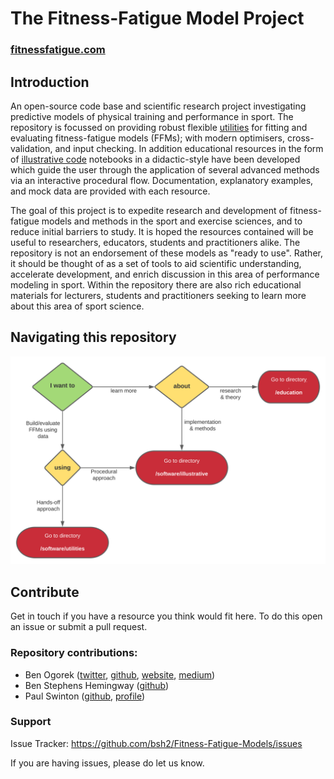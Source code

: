 # The Fitness-Fatigue Model Project

### [fitnessfatigue.com](https://fitnessfatigue.com)

## Introduction

An open-source code base and scientific research project investigating predictive models of physical training and performance in sport. The repository is focussed on providing robust flexible [utilities](software/utilities) for fitting and evaluating fitness-fatigue models (FFMs); with modern optimisers, cross-validation, and input checking. In addition educational resources in the form of [illustrative code](software/illustrative) notebooks in a didactic-style have been developed which guide the user through the application of several advanced methods via an interactive procedural flow. Documentation, explanatory examples, and mock data are provided with each resource.

The goal of this project is to expedite research and development of fitness-fatigue models and methods in the sport and exercise sciences, and to reduce initial barriers to study. It is hoped the resources contained will be useful to researchers, educators, students and practitioners alike. The repository is not an endorsement of these models as "ready to use". Rather, it should be thought of as a set of tools to aid scientific understanding, accelerate development, and enrich discussion in this area of performance modeling in sport. Within the repository there are also rich educational materials for lecturers, students and practitioners seeking to learn more about this area of sport science.

## Navigating this repository

![navigate](software/utilities/documentation/img/navigate.svg)

## Contribute

Get in touch if you have a resource you think would fit here. To do this open an issue or submit a pull request.

### Repository contributions:
- Ben Ogorek ([twitter](https://twitter.com/benogorek?lang=en), [github](https://github.com/baogorek), [website](https://www.ogorekdatasciences.com/), [medium](https://medium.com/@baogorek))
- Ben Stephens Hemingway ([github](github.com/bsh2))
- Paul Swinton ([github](github.com/p-swinton), [profile](https://www3.rgu.ac.uk/dmstaff/swinton-paul))

### Support

Issue Tracker: https://github.com/bsh2/Fitness-Fatigue-Models/issues

If you are having issues, please do let us know.
